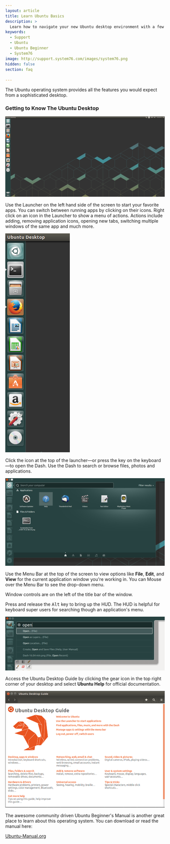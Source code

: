 ```yaml
---
layout: article
title: Learn Ubuntu Basics
description: >
  Learn how to navigate your new Ubuntu desktop environment with a few easy tips.
keywords:
  - Support
  - Ubuntu
  - Ubuntu Beginner
  - System76
image: http://support.system76.com/images/system76.png
hidden: false
section: faq

---
```


The Ubuntu operating system provides all the features you would expect from a sophisticated desktop.

### Getting to Know The Ubuntu Desktop

![Ubuntu Desktop](/images/ubuntu-basics/Launcher-16.04.png)

Use the Launcher on the left hand side of the screen to start your favorite apps. You can switch between running apps by clicking on their icons. Right click on an icon in the Launcher to show a menu of actions. Actions include adding, removing application icons, opening new tabs, switching multiple windows of the same app and much more.

![Ubuntu Desktop](/images/ubuntu-basics/Launcher-16.04-min.png)

Click the <span class="fl-ubuntu-inverse"> icon at the top of the launcher&mdash;or press the <kbd><span class="fl-ubuntu"></span></kbd> key on the keyboard&mdash;to open the Dash. Use the Dash to search or browse files, photos and applications.

![Ubuntu Desktop](/images/ubuntu-basics/Dash-16.04-min.png)

Use the Menu Bar at the top of the screen to view options like **File**, **Edit**, and **View** for the current application window you're working in. You can Mouse over the Menu Bar to see the drop-down menu.

Window controls are on the left of the title bar of the window.

Press and release the <kbd>Alt</kbd> key to bring up the HUD. The HUD is helpful for keyboard super users for searching though an application's menu.

![Ubuntu Desktop](/images/ubuntu-basics/HUD-16.04-min.png)

Access the Ubuntu Desktop Guide by clicking the gear icon <i class="fa fa-cog"></i> in the top right corner of your desktop and select **Ubuntu Help** for official documentation.

![Ubuntu Desktop](/images/ubuntu-basics/Ubuntu-Desktop-Guide-16.04.png)

The awesome community driven Ubuntu Beginner's Manual is another great place to learn about this operating system. You can download or read the manual here:

[Ubuntu-Manual.org](http://ubuntu-manual.org)
